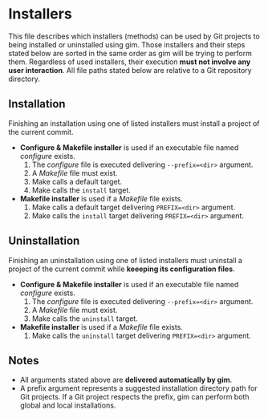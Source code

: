 # Installers

This file describes which installers (methods) can be used by Git projects to being installed or uninstalled using gim. Those installers and their steps stated below are sorted in the same order as gim will be trying to perform them. Regardless of used installers, their execution **must not involve any user interaction**. All file paths stated below are relative to a Git repository directory.

## Installation

Finishing an installation using one of listed installers must install a project of the current commit.

* **Configure & Makefile installer** is used if an executable file named *configure* exists.
  1. The *configure* file is executed delivering `--prefix=<dir>` argument.
  2. A *Makefile* file must exist.
  3. Make calls a default target.
  4. Make calls the `install` target.
* **Makefile installer** is used if a *Makefile* file exists.
  1. Make calls a default target delivering `PREFIX=<dir>` argument.
  2. Make calls the `install` target delivering `PREFIX=<dir>` argument.

## Uninstallation

Finishing an uninstallation using one of listed installers must uninstall a project of the current commit while **keeeping its configuration files**.

* **Configure & Makefile installer** is used if an executable file named *configure* exists.
  1. The *configure* file is executed delivering `--prefix=<dir>` argument.
  2. A *Makefile* file must exist.
  4. Make calls the `uninstall` target.
* **Makefile installer** is used if a *Makefile* file exists.
  1. Make calls the `uninstall` target delivering `PREFIX=<dir>` argument.

## Notes

* All arguments stated above are **delivered automatically by gim**.
* A prefix argument represents a suggested installation directory path for Git projects. If a Git project respects the prefix, gim can perform both global and local installations.
